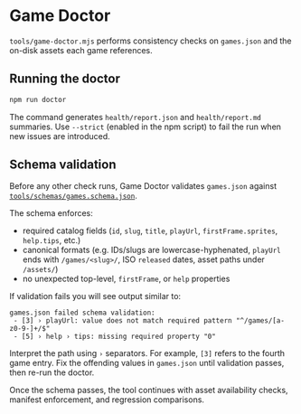 # Game Doctor

`tools/game-doctor.mjs` performs consistency checks on `games.json` and the on-disk assets each game references.

## Running the doctor

```bash
npm run doctor
```

The command generates `health/report.json` and `health/report.md` summaries. Use `--strict` (enabled in the npm script) to fail the run when new issues are introduced.

## Schema validation

Before any other check runs, Game Doctor validates `games.json` against [`tools/schemas/games.schema.json`](../tools/schemas/games.schema.json).

The schema enforces:

- required catalog fields (`id`, `slug`, `title`, `playUrl`, `firstFrame.sprites`, `help.tips`, etc.)
- canonical formats (e.g. IDs/slugs are lowercase-hyphenated, `playUrl` ends with `/games/<slug>/`, ISO `released` dates, asset paths under `/assets/`)
- no unexpected top-level, `firstFrame`, or `help` properties

If validation fails you will see output similar to:

```
games.json failed schema validation:
 - [3] › playUrl: value does not match required pattern "^/games/[a-z0-9-]+/$"
 - [5] › help › tips: missing required property "0"
```

Interpret the path using `›` separators. For example, `[3]` refers to the fourth game entry. Fix the offending values in `games.json` until validation passes, then re-run the doctor.

Once the schema passes, the tool continues with asset availability checks, manifest enforcement, and regression comparisons.
